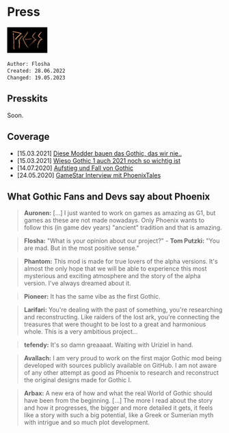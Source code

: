 # Press

![PressHeading](/_img/headings/press.png)

```
Author: Flosha
Created: 28.06.2022
Changed: 19.05.2023
```

## Presskits

Soon.  


## Coverage

* [15.03.2021] [Diese Modder bauen das Gothic, das wir nie..](https://www.gamestar.de/artikel/das-gothic-das-wir-nie-bekommen-haben,3367931.html)
* [15.03.2021] [Wieso Gothic 1 auch 2021 noch so wichtig ist](https://www.gamestar.de/artikel/gothic-1-geburtstag,3367854.html)
* [14.07.2020] [Aufstieg und Fall von Gothic](https://www.gamestar.de/artikel/making-of-gothic,3359642.html)
* [24.05.2020] [GameStar Interview mit PhoenixTales](/promo/press/interviews/GameStar_24-05-20.html)
    

## What Gothic Fans and Devs say about Phoenix

> **Auronen:** [...] I just wanted to work on games as amazing as G1, but games as these are not made nowadays. Only Phoenix wants to follow this (in game dev years) "ancient" tradition and that is amazing.

> **Flosha:** "What is your opinion about our project?" - **Tom Putzki:** "You are <span class="demonic">mad</span>. But in the most positive sense."

>  **Phantom:** This mod is made for true lovers of the alpha versions. It's almost the only hope that we will be able to experience this most mysterious and exciting atmosphere and the story of the alpha version. I've always dreamed about it.

<!--<blockquote>My re-discovery of Nyx and [the] Archive inspired me a lot! I've been terribly missing people expressing similar fixation with designs from Gothic I. -Avallach</blockquote>-->

> **Pioneer:** It has the same vibe as the first Gothic.

> **Larifari:** You're dealing with the past of something, you're researching and reconstructing. Like raiders of the lost ark, you're connecting the treasures that were thought to be lost to a great and harmonious whole. This is a very ambitious project...

<!-- > **Larifari:** Man setzt sich mit der Vergangenheit von etwas auseinander, forscht und rekonstruiert. Man ist Jäger des verlorenen Schatzes und fügt die verloren geglaubten Funde zu einem großartigen und stimmigen Gesamtkonstrukt zusammen. Das ist ein sehr ambitioniertes Projekt... -->
  
> **tefendy:** It's so damn greaaaat. Waiting with Uriziel in hand.

> **Avallach:** I am very proud to work on the first major Gothic mod being developed with sources publicly available on GitHub. I am not aware of any other attempt as good as Phoenix to research and reconstruct the original designs made for Gothic I.

> **Arbax:** A new era of how and what the real World of Gothic should have been from the beginning. [...] The more I read about the story and how it progresses, the bigger and more detailed it gets, it feels like a story with such a big potential, like a Greek or Sumerian myth with intrigue and so much plot development.


  
